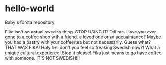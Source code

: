 # hello-world
Baby's första repository


Fika isn't an actual swedish thing. STOP USING IT!
Tell me. Have you ever gone to a coffee shop with a friend, a loved one or an aqcuaintance? Maybe you had a pastry with your coffee/tea but not necessarily. Guess what? THAT WAS FIKA! Holy hell don't you feel so freaking Swedish now?! What a unique cultural experience! Stop it please! Fika just means to go have coffee with someone. IT'S NOT SWEDISH!!!
